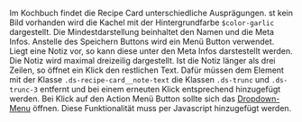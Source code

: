 Im Kochbuch findet die Recipe Card unterschiedliche Ausprägungen. st kein Bild vorhanden wird die Kachel mit der Hintergrundfarbe `$color-garlic` dargestellt. Die Mindestdarstellung beinhaltet den Namen und die Meta Infos. Anstelle des Speichern Buttons wird ein Menü Button verwendet. Liegt eine Notiz vor, so kann diese unter den Meta Infos darstestellt werden. Die Notiz wird maximal dreizeilig dargestellt. Ist die Notiz länger als drei Zeilen, so öffnet ein Klick den restlichen Text. Dafür müssen dem Element mit der Klasse `.ds-recipe-card__note-text` die Klassen `.ds-trunc` und `.ds-trunc-3` entfernt und bei einem erneuten Klick entsprechend hinzugefügt werden. Bei Klick auf den Action Menü Button sollte sich das [Dropdown-Menu](#group-menu-component-dropdown-menu) öffnen. Diese Funktionalität muss per Javascript hinzugefügt werden. 